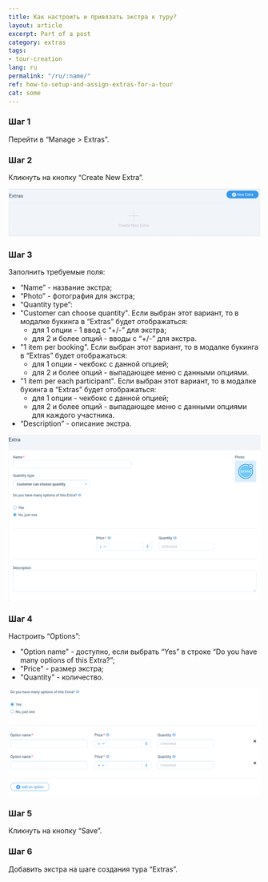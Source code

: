 ```yaml
---
title: Как настроить и привязать экстра к туру?
layout: article
excerpt: Part of a post
category: extras
tags:
- tour-creation
lang: ru
permalink: "/ru/:name/"
ref: how-to-setup-and-assign-extras-for-a-tour
cat: some
---
```


### **Шаг 1**

Перейти в “Manage > Extras”.

### **Шаг 2**

Кликнуть на кнопку “Create New Extra”.

![How_to_setup_and_assign_extras_for_a_tour1](/assets/images/how_to_setup_and_assign_extras_for_a_tour1.png)

### **Шаг 3**

Заполнить требуемые поля:
- “Name” - название экстра;
- “Photo” - фотография для экстра;
- “Quantity type”: 
- "Customer can choose quantity". Если выбран этот вариант, то в модалке букинга в “Extras” будет отображаться:
	- для 1 опции - 1 ввод с “+/-” для экстра;
	- для 2 и более опций - вводы с “+/-” для экстра.
- "1 item per booking". Если выбран этот вариант, то в модалке букинга в “Extras” будет отображаться:
	- для 1 опции - чекбокс с данной опцией;
	- для 2 и более опций - выпадающее меню с данными опциями.
- "1 item per each participant". Если выбран этот вариант, то в модалке букинга в “Extras” будет отображаться:
	- для 1 опции - чекбокс с данной опцией;
	- для 2 и более опций - выпадающее меню с данными опциями для каждого участника.
- “Description” - описание экстра.

![How_to_setup_and_assign_extras_for_a_tour2](/assets/images/how_to_setup_and_assign_extras_for_a_tour2.png)

### **Шаг 4**

Настроить “Options”:
- "Option name" - доступно, если выбрать “Yes” в строке “Do you have many options of this Extra?”;
- "Price" - размер экстра;
- "Quantity" - количество.

![How_to_setup_and_assign_extras_for_a_tour3](/assets/images/how_to_setup_and_assign_extras_for_a_tour3.png)

### **Шаг 5**

Кликнуть на кнопку “Save”.

### **Шаг 6**

Добавить экстра на шаге создания тура “Extras”.
